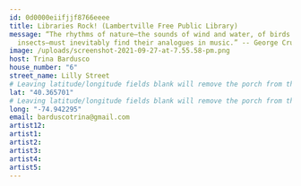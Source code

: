 ```yaml
---
id: 0d0000eiifjjf8766eeee
title: Libraries Rock! (Lambertville Free Public Library)
message: “The rhythms of nature—the sounds of wind and water, of birds and
  insects—must inevitably find their analogues in music.” -- George Crumb
image: /uploads/screenshot-2021-09-27-at-7.55.58-pm.png
host: Trina Bardusco
house_number: "6"
street_name: Lilly Street
# Leaving latitude/longitude fields blank will remove the porch from the Porchfest map.
lat: "40.365701"
# Leaving latitude/longitude fields blank will remove the porch from the Porchfest map.
long: "-74.942295"
email: barduscotrina@gmail.com
artist12:
artist1:
artist2:
artist3:
artist4:
artist5: 
---
```

